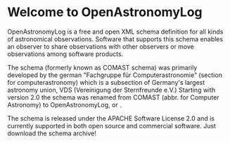 # Welcome to OpenAstronomyLog

OpenAstronomyLog is a free and open XML schema definition for all kinds of astronomical observations. 
Software that supports this schema enables an observer to share observations with other observers or move observations 
among software products.

The schema (formerly known as COMAST schema) was primarily developed by the 
german "Fachgruppe für Computerastronomie" (section for computerastronomy) which is a subsection of Germany's largest
astronomy union, VDS (Vereinigung der Sternfreunde e.V.) 
Starting with version 2.0 the schema was renamed from COMAST (abbr. for Computer Astronomy) to OpenAstronomyLog, or <OAL>.

The schema is released under the APACHE Software License 2.0 and is currently supported in both open source and 
commercial software. Just download the schema archive!
